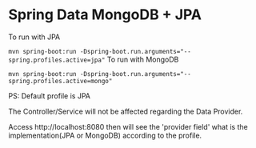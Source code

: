 Spring Data MongoDB + JPA
=========================

To run with JPA

`
mvn spring-boot:run -Dspring-boot.run.arguments="--spring.profiles.active=jpa"
`
To run with MongoDB

`
mvn spring-boot:run -Dspring-boot.run.arguments="--spring.profiles.active=mongo"
`

PS: Default profile is JPA

The Controller/Service will not be affected regarding the Data Provider.

Access http://localhost:8080 then will see the 'provider field' what is the implementation(JPA or MongoDB) according to the profile.
